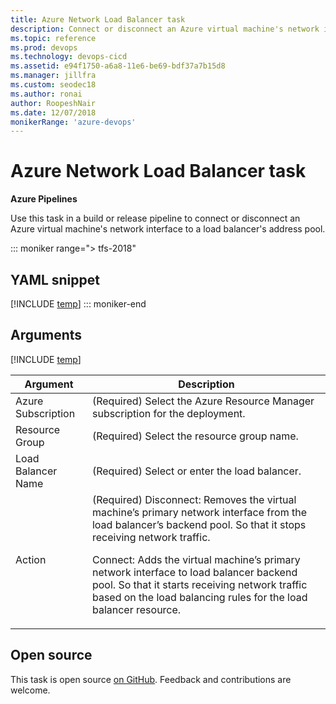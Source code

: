 ```yaml
---
title: Azure Network Load Balancer task
description: Connect or disconnect an Azure virtual machine's network interface to a load balancer's address pool
ms.topic: reference
ms.prod: devops
ms.technology: devops-cicd
ms.assetid: e94f1750-a6a8-11e6-be69-bdf37a7b15d8
ms.manager: jillfra
ms.custom: seodec18
ms.author: ronai
author: RoopeshNair
ms.date: 12/07/2018
monikerRange: 'azure-devops'
---
```


# Azure Network Load Balancer task

**Azure Pipelines**

Use this task in a build or release pipeline to connect or disconnect an Azure virtual machine's network interface to a load balancer's address pool.

::: moniker range="> tfs-2018"
## YAML snippet
[!INCLUDE [temp](../_shared/yaml/AzureNLBManagementV1.md)]
::: moniker-end

## Arguments

<table><thead><tr><th>Argument</th><th>Description</th></tr></thead>
<tr><td>Azure Subscription</td><td>(Required) Select the Azure Resource Manager subscription for the deployment.</td></tr>
<tr><td>Resource Group</td><td>(Required) Select the resource group name.</td></tr>
<tr><td>Load Balancer Name</td><td>(Required) Select or enter the load balancer.</td></tr>
<tr><td>Action</td><td>(Required) Disconnect:  Removes the virtual machine’s primary network interface from the load balancer’s backend pool. So that it stops receiving network traffic.

Connect: Adds the virtual machine’s primary network interface to load balancer backend pool. So that it starts receiving network traffic based on the load balancing rules for the load balancer resource.</td></tr>
[!INCLUDE [temp](../_shared/control-options-arguments.md)]
</table>

## Open source

This task is open source [on GitHub](https://github.com/Microsoft/azure-pipelines-tasks). Feedback and contributions are welcome.
